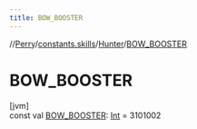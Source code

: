 ```yaml
---
title: BOW_BOOSTER
---
```

//[Perry](../../../index.html)/[constants.skills](../index.html)/[Hunter](index.html)/[BOW_BOOSTER](-b-o-w_-b-o-o-s-t-e-r.html)



# BOW_BOOSTER



[jvm]\
const val [BOW_BOOSTER](-b-o-w_-b-o-o-s-t-e-r.html): [Int](https://kotlinlang.org/api/latest/jvm/stdlib/kotlin/-int/index.html) = 3101002




